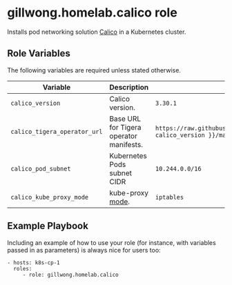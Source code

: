 gillwong.homelab.calico role
=========

Installs pod networking solution [Calico](https://www.tigera.io/project-calico/) in a Kubernetes cluster.

Role Variables
--------------

The following variables are required unless stated otherwise.

| Variable | Description | Default |
| -- | -- | -- |
| `calico_version` | Calico version. | `3.30.1` |
| `calico_tigera_operator_url` | Base URL for Tigera operator manifests. | `https://raw.githubusercontent.com/projectcalico/calico/v{{ calico_version }}/manifests` |
| `calico_pod_subnet` | Kubernetes Pods subnet CIDR | `10.244.0.0/16` |
| `calico_kube_proxy_mode` | kube-proxy [mode](https://kubernetes.io/docs/reference/config-api/kube-proxy-config.v1alpha1/#kubeproxy-config-k8s-io-v1alpha1-ProxyMode). | `iptables` |

Example Playbook
----------------

Including an example of how to use your role (for instance, with variables passed in as parameters) is always nice for users too:

    - hosts: k8s-cp-1
      roles:
         - role: gillwong.homelab.calico

